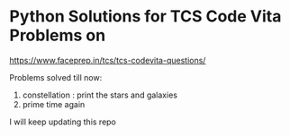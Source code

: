 # Python Solutions for TCS Code Vita Problems on
https://www.faceprep.in/tcs/tcs-codevita-questions/

Problems solved till now:
1. constellation : print the stars and galaxies
2. prime time again

I will keep updating this repo
